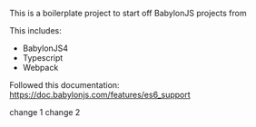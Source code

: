 This is a boilerplate project to start off BabylonJS projects from

This includes:

- BabylonJS4
- Typescript
- Webpack

Followed this documentation:
https://doc.babylonjs.com/features/es6_support

change 1
change 2
